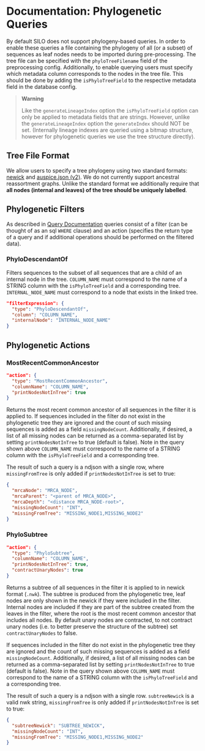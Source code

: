 # Documentation: Phylogenetic Queries

By default SILO does not support phylogeny-based queries. In order to enable these queries a file containing the phylogeny of all (or a subset) of sequences as leaf nodes needs to be imported during pre-processing. The tree file can be specified with the `phyloTreeFilename` field of the preprocessing config. Additionally, to enable querying users must specify which metadata column corresponds to the nodes in the tree file. This should be done by adding the `isPhyloTreeField` to the respective metadata field in the database config.

> **Warning**
>
> Like the `generateLineageIndex` option the `isPhyloTreeField` option can only be applied to metadata fields that are strings. However, unlike the `generateLineageIndex` option the `generateIndex` should NOT be set. (Internally lineage indexes are queried using a bitmap structure, however for phylogenetic queries we use the tree structure directly).

## Tree File Format

We allow users to specify a tree phylogeny using two standard formats: [newick](https://en.wikipedia.org/wiki/Newick_format) and [auspice.json (v2)](https://docs.nextstrain.org/projects/auspice/en/stable/releases/v2.html#new-dataset-json-format). We do not currently support ancestral reassortment graphs. Unlike the standard format we additionally require that **all nodes (internal and leaves) of the tree should be uniquely labelled**.

## Phylogenetic Filters

As described in [Query Documentation](query_documentation.md) queries consist of a filter (can be thought of as an sql `WHERE` clause) and an action (specifies the return type of a query and if additional operations should be performed on the filtered data).

### PhyloDescendantOf

Filters sequences to the subset of all sequences that are a child of an internal node in the tree. `COLUMN_NAME` must correspond to the name of a STRING column with the `isPhyloTreeField` and a corresponding tree. `INTERNAL_NODE_NAME` must correspond to a node that exists in the linked tree.

```json
"filterExpression": {
  "type": "PhyloDescendantOf",
  "column": "COLUMN_NAME",
  "internalNode": "INTERNAL_NODE_NAME"
}
```

## Phylogenetic Actions

### MostRecentCommonAncestor

```json
"action": {
  "type": "MostRecentCommonAncestor",
  "columnName": "COLUMN_NAME",
  "printNodesNotInTree": true
}
```

Returns the most recent common ancestor of all sequences in the filter it is applied to. If sequences included in the filter do not exist in the phylogenetic tree they are ignored and the count of such missing sequences is added as a field `missingNodeCount`. Additionally, if desired, a list of all missing nodes can be returned as a comma-separated list by setting `printNodesNotInTree` to true (default is false). Note in the query shown above `COLUMN_NAME` must correspond to the name of a STRING column with the `isPhyloTreeField` and a corresponding tree.

The result of such a query is a ndjson with a single row, where `missingFromTree` is only added if `printNodesNotInTree` is set to true:

```json
{
  "mrcaNode": "MRCA_NODE",
  "mrcaParent": "<parent of MRCA_NODE>",
  "mrcaDepth": "<distance MRCA_NODE-root>",
  "missingNodeCount": "INT",
  "missingFromTree": "MISSING_NODE1,MISSING_NODE2"
}
```

### PhyloSubtree

```json
"action": {
  "type": "PhyloSubtree",
  "columnName": "COLUMN_NAME",
  "printNodesNotInTree": true,
  "contractUnaryNodes": true
}
```

Returns a subtree of all sequences in the filter it is applied to in newick format (`.nwk`). The subtree is produced from the phylogenetic tree, leaf nodes are only shown in the newick if they were included in the filter. Internal nodes are included if they are part of the subtree created from the leaves in the filter, where the root is the most recent common ancestor that includes all nodes. By default unary nodes are contracted, to not contract unary nodes (i.e. to better preserve the structure of the subtree) set `contractUnaryNodes` to false.

If sequences included in the filter do not exist in the phylogenetic tree they are ignored and the count of such missing sequences is added as a field `missingNodeCount`. Additionally, if desired, a list of all missing nodes can be returned as a comma-separated list by setting `printNodesNotInTree` to true (default is false). Note in the query shown above `COLUMN_NAME` must correspond to the name of a STRING column with the `isPhyloTreeField` and a corresponding tree.

The result of such a query is a ndjson with a single row. `subtreeNewick` is a valid nwk string, `missingFromTree` is only added if `printNodesNotInTree` is set to true:

```json
{
  "subtreeNewick": "SUBTREE_NEWICK",
  "missingNodeCount": "INT",
  "missingFromTree": "MISSING_NODE1,MISSING_NODE2"
}
```

